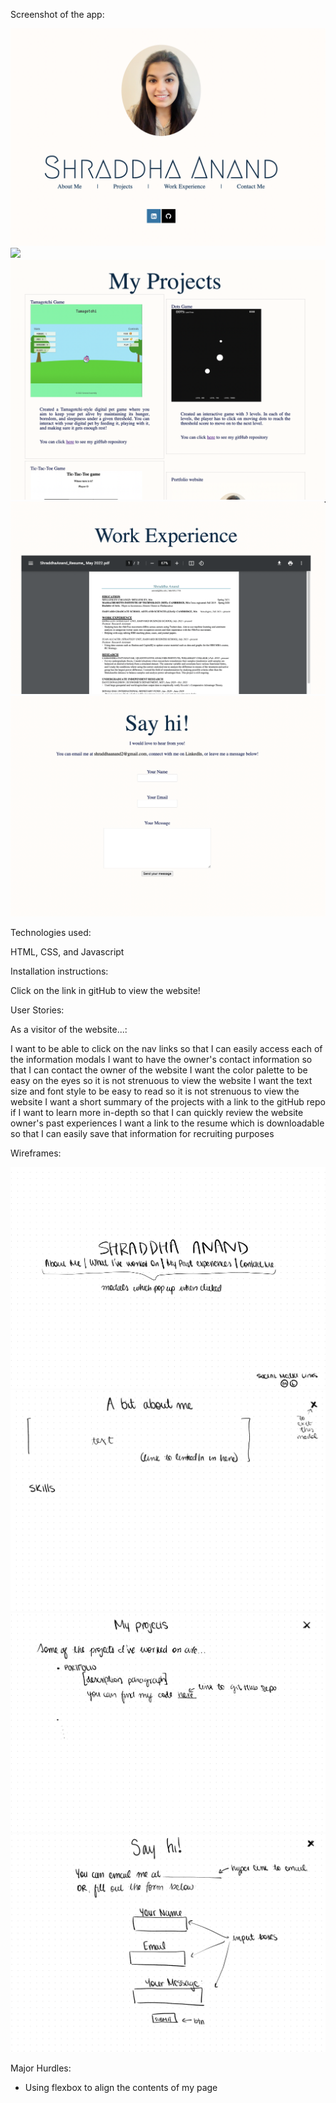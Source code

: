 Screenshot of the app:

![](/assets/app-imgs/home-page.png)
![](/assets/app-imgs/)
![](/assets/app-imgs/projects.png)
![](/assets/app-imgs/work-exp.png)
![](/assets/app-imgs/contact-me.png)

Technologies used:

HTML, CSS, and Javascript

Installation instructions:

Click on the link in gitHub to view the website!

User Stories:

As a visitor of the website...:

I want to be able to click on the nav links so that I can easily access each of the information modals
I want to have the owner's contact information so that I can contact the owner of the website
I want the color palette to be easy on the eyes so it is not strenuous to view the website
I want the text size and font style to be easy to read so it is not strenuous to view the website
I want a short summary of the projects with a link to the gitHub repo if I want to learn more in-depth so that I can quickly review the website owner's past experiences
I want a link to the resume which is downloadable so that I can easily save that information for recruiting purposes

Wireframes:

![](/assets/wireframes/home-page-wf.png)
![](/assets/wireframes/abt-me-wf.png)
![](/assets/wireframes/projects-wf.png)
![](/assets/wireframes/contact-me-wf.png)

<!-- Unsolved problems/major hurdles -->

Major Hurdles:

- Using flexbox to align the contents of my page
